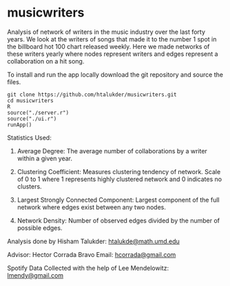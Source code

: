 musicwriters
============

Analysis of network of writers in the music industry over the last forty years. We look at the writers of songs that made it to the number 1 spot in the billboard hot 100 chart released weekly. Here we made networks of these writers yearly where nodes represent writers and edges represent a collaboration on a hit song. 

To install and run the app locally download the git repository and source the files.

```
git clone https://github.com/htalukder/musicwriters.git
cd musicwriters
R
source("./server.r")
source("./ui.r")
runApp()
```


Statistics Used:

1. Average Degree: The average number of collaborations by a writer within a given year.

2. Clustering Coefficient: Measures clustering tendency of network. Scale of 0 to 1 where 1 represents highly clustered network and 0 indicates no clusters. 

3. Largest Strongly Connected Component: Largest component of the full network where edges exist between any two nodes.

4. Network Density: Number of observed edges divided by the number of possible edges. 


Analysis done by Hisham Talukder: htalukde@math.umd.edu

Advisor: Hector Corrada Bravo Email: hcorrada@gmail.com

Spotify Data Collected with the help of Lee Mendelowitz: lmendy@gmail.com
